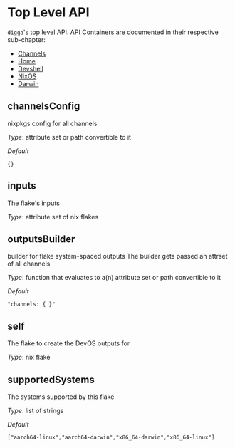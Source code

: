 # Top Level API

`digga`'s top level API. API Containers are documented in their respective sub-chapter:

- [Channels](./api-reference-channels.md)
- [Home](./api-reference-home.md)
- [Devshell](./api-reference-devshell.md)
- [NixOS](./api-reference-nixos.md)
- [Darwin](./api-reference-darwin.md)

## channelsConfig

nixpkgs config for all channels

_*Type*_:
attribute set or path convertible to it

_*Default*_

```
{}
```

## inputs

The flake's inputs

_*Type*_:
attribute set of nix flakes

## outputsBuilder

builder for flake system-spaced outputs
The builder gets passed an attrset of all channels

_*Type*_:
function that evaluates to a(n) attribute set or path convertible to it

_*Default*_

```
"channels: { }"
```

## self

The flake to create the DevOS outputs for

_*Type*_:
nix flake

## supportedSystems

The systems supported by this flake

_*Type*_:
list of strings

_*Default*_

```
["aarch64-linux","aarch64-darwin","x86_64-darwin","x86_64-linux"]
```
